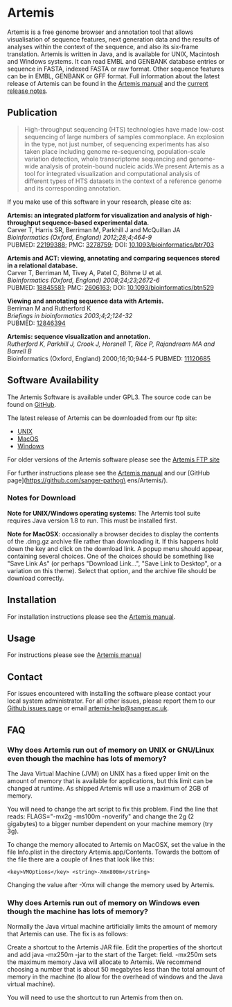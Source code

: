 # Artemis
Artemis is a free genome browser and annotation tool that allows visualisation of sequence features, next generation data and the results of analyses within the context of the sequence, and also its six-frame translation.
Artemis is written in Java, and is available for UNIX, Macintosh and Windows systems. It can read EMBL and GENBANK database entries or sequence in FASTA, indexed FASTA or raw format. Other sequence features can be in EMBL, GENBANK or GFF format.
Full information about the latest release of Artemis can be found in the [Artemis manual](ftp://ftp.sanger.ac.uk/pub/resources/software/artemis/artemis.pdf) and the [current release notes](ftp://ftp.sanger.ac.uk/pub/resources/software/artemis/release_notes.txt).

## Publication

> High-throughput sequencing (HTS) technologies have made low-cost sequencing of large numbers of samples commonplace. An explosion in the type, not just number, of sequencing experiments has also taken place including genome re-sequencing, population-scale variation detection, whole transcriptome sequencing and genome-wide analysis of protein-bound nucleic acids.We present Artemis as a tool for integrated visualization and computational analysis of different types of HTS datasets in the context of a reference genome and its corresponding annotation.
   
If you make use of this software in your research, please cite as:
   
__Artemis: an integrated platform for visualization and analysis of high-throughput sequence-based experimental data.__  
Carver T, Harris SR, Berriman M, Parkhill J and McQuillan JA  
_Bioinformatics (Oxford, England) 2012;28;4;464-9_  
PUBMED: [22199388](http://ukpmc.ac.uk/abstract/MED/22199388); PMC: [3278759](http://ukpmc.ac.uk/articles/PMC3278759); DOI: [10.1093/bioinformatics/btr703](http://dx.doi.org/10.1093/bioinformatics/btr703)
  
__Artemis and ACT: viewing, annotating and comparing sequences stored in a relational database.__  
Carver T, Berriman M, Tivey A, Patel C, Böhme U et al.  
_Bioinformatics (Oxford, England) 2008;24;23;2672-6_  
PUBMED: [18845581](http://ukpmc.ac.uk/abstract/MED/18845581); PMC: [2606163](http://ukpmc.ac.uk/articles/PMC2606163); DOI: [10.1093/bioinformatics/btn529](http://dx.doi.org/10.1093/bioinformatics/btn529)
  
__Viewing and annotating sequence data with Artemis.__  
Berriman M and Rutherford K  
_Briefings in bioinformatics 2003;4;2;124-32_  
PUBMED: [12846394](http://ukpmc.ac.uk/abstract/MED/12846394)   
  
__Artemis: sequence visualization and annotation.__  
_Rutherford K, Parkhill J, Crook J, Horsnell T, Rice P, Rajandream MA and Barrell B_  
Bioinformatics (Oxford, England) 2000;16;10;944-5 PUBMED: [11120685](http://europepmc.org/abstract/MED/11120685)

## Software Availability
The Artemis Software is available under GPL3. The source code can be found on [GitHub](https://github.com/sanger-pathogens/Artemis).

The latest release of Artemis can be downloaded from our ftp site:

* [UNIX](ftp://ftp.sanger.ac.uk/pub/resources/software/artemis/artemis.tar.gz)
* [MacOS](ftp://ftp.sanger.ac.uk/pub/resources/software/artemis/artemis.dmg.gz)
* [Windows](ftp://ftp.sanger.ac.uk/pub/resources/software/artemis/artemis-windows.zip)

For older versions of the Artemis software please see the [Artemis FTP site](ftp://ftp.sanger.ac.uk/pub/resources/software/artemis/)

For further instructions please see the [Artemis manual](ftp://ftp.sanger.ac.uk/pub/resources/software/artemis/artemis.pdf) and our [GitHub page](https://github.com/sanger-pathog\
ens/Artemis/).

### Notes for Download

__Note for UNIX/Windows operating systems__: The Artemis tool suite requires Java version 1.8 to run. This must be installed first.

__Note for MacOSX__: occasionally a browser decides to display the contents of the .dmg.gz archive file rather than downloading it. If this happens hold down the <control> key and click on the download link. A popup menu should appear, containing several choices. One of the choices should be something like "Save Link As" (or perhaps "Download Link...", "Save Link to Desktop", or a variation on this theme). Select that option, and the archive file should be download correctly.

## Installation 
For installation instructions please see the [Artemis manual](ftp://ftp.sanger.ac.uk/pub/resources/software/artemis/artemis.pdf).

## Usage
For instructions please see the [Artemis manual](ftp://ftp.sanger.ac.uk/pub/resources/software/artemis/artemis.pdf)

## Contact
For issues encountered with installing the software please contact your local system administrator. For all other issues, please report them to our [Github issues page](https://github.com/sanger-pathogens/Artemis/issues) or email <artemis-help@sanger.ac.uk>.

## FAQ
### Why does Artemis run out of memory on UNIX or GNU/Linux even though the machine has lots of memory?

The Java Virtual Machine (JVM) on UNIX has a fixed upper limit on the amount of memory that is available for applications, but this limit can be changed at runtime. As shipped Artemis will use a maximum of 2GB of memory.

You will need to change the art script to fix this problem. Find the line that reads: FLAGS="-mx2g -ms100m -noverify" and change the 2g (2 gigabytes) to a bigger number dependent on your machine memory (try 3g).

To change the memory allocated to Artemis on MacOSX, set the value in the file Info.plist in the directory Artemis.app/Contents. Towards the bottom of the file there are a couple of lines that look like this:

```
<key>VMOptions</key> <string>-Xmx800m</string>
```
Changing the value after -Xmx will change the memory used by Artemis.

### Why does Artemis run out of memory on Windows even though the machine has lots of memory?

Normally the Java virtual machine artificially limits the amount of memory that Artemis can use. The fix is as follows:

Create a shortcut to the Artemis JAR file. Edit the properties of the shortcut and add java -mx250m -jar to the start of the Target: field. -mx250m sets the maximum memory Java will allocate to Artemis. We recommend choosing a number that is about 50 megabytes less than the total amount of memory in the machine (to allow for the overhead of windows and the Java virtual machine).

You will need to use the shortcut to run Artemis from then on.
